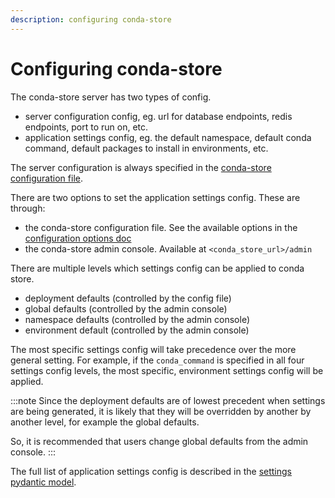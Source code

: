 ```yaml
---
description: configuring conda-store
---
```


# Configuring conda-store

The conda-store server has two types of config.

* server configuration config, eg. url for database endpoints, redis
endpoints, port to run on, etc.
* application settings config, eg. the default namespace, default conda
command, default packages to install in environments, etc.

The server configuration is always specified in the [conda-store configuration file](./configuration-options.md).

There are two options to set the application settings config. These
are through:

* the conda-store configuration file. See the available options in the
  [configuration options doc](./configuration-options.md)
* the conda-store admin console. Available at `<conda_store_url>/admin`

There are multiple levels which settings config can be applied to conda store.

* deployment defaults (controlled by the config file)
* global defaults (controlled by the admin console)
* namespace defaults (controlled by the admin console)
* environment default (controlled by the admin console)

The most specific settings config will take precedence over the more
general setting. For example, if the `conda_command` is specified in
all four settings config levels, the most specific, environment settings
config will be applied.

:::note
Since the deployment defaults are of lowest precedent when settings are
being generated, it is likely that they will be overridden by another
by another level, for example the global defaults.

So, it is recommended that users change global defaults from the admin console.
:::

The full list of application settings config is described in the
[settings pydantic model](https://github.com/conda-incubator/conda-store/blob/main/conda-store-server/conda_store_server/_internal/schema.py#L203).
